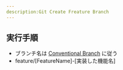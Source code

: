 ```yaml
---
description:Git Create Freature Branch
---
```


## 実行手順

- ブランチ名は [Conventional Branch](https://conventional-branch.github.io/) に従う
- feature/[FeatureName]-[実装した機能名]
